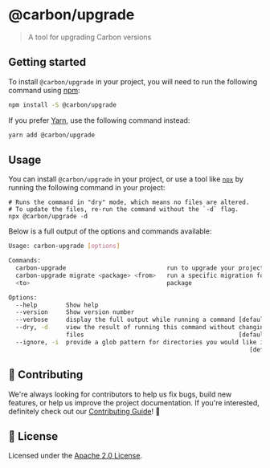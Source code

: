 # @carbon/upgrade

> A tool for upgrading Carbon versions

## Getting started

To install `@carbon/upgrade` in your project, you will need to run the following
command using [npm](https://www.npmjs.com/):

```bash
npm install -S @carbon/upgrade
```

If you prefer [Yarn](https://yarnpkg.com/en/), use the following command
instead:

```bash
yarn add @carbon/upgrade
```

## Usage

You can install `@carbon/upgrade` in your project, or use a tool like
[`npx`](https://medium.com/@maybekatz/introducing-npx-an-npm-package-runner-55f7d4bd282b)
by running the following command in your project:

    # Runs the command in "dry" mode, which means no files are altered.
    # To update the files, re-run the command without the `-d` flag.
    npx @carbon/upgrade -d

Below is a full output of the options and commands available:

```bash
Usage: carbon-upgrade [options]

Commands:
  carbon-upgrade                            run to upgrade your project[default]
  carbon-upgrade migrate <package> <from>   run a specific migration for a
  <to>                                      package

Options:
  --help        Show help                                              [boolean]
  --version     Show version number                                    [boolean]
  --verbose     display the full output while running a command [default: false]
  --dry, -d     view the result of running this command without changing any
                files                                           [default: false]
  --ignore, -i  provide a glob pattern for directories you would like ignored
                                                                   [default: ""]
```

## 🙌 Contributing

We're always looking for contributors to help us fix bugs, build new features,
or help us improve the project documentation. If you're interested, definitely
check out our [Contributing Guide](/.github/CONTRIBUTING.md)! 👀

## 📝 License

Licensed under the [Apache 2.0 License](/LICENSE).
